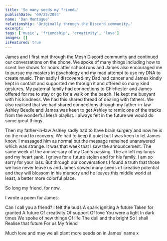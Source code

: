 ```yaml
---
title: 'So many seeds my friend…'
publishDate: '09/23/2024'
name: 'Dan Montague'
relationship: 'Originally through the Discord community…'
excerpt: ''
tags: ['music', 'friendship', 'creativity', 'love']
images: []
isFeatured: true
---
```


James and I first met through the Mesh Discord community and continued our conversations on the phone. We spoke of many things including how to scent live shows for hours after school runs and James also encouraged me to pursue my masters in psychology and my mad attempt to use my DNA to create music. Then sadly I discovered my Dad had cancer and James kindly kept in contact and supported me through it and offered so many kind gestures. My paternal family had connections to Chichester and James offered for me to stay or go for a walk on the beach. He kept me buoyant with his kindness. We had this shared thread of dealing with fathers. We also realised that we had shared connections through my father-in-law Ashley Beedle and James was keen to get Ashley to remix one of the tracks from the wonderful Mesh playlist. I always felt in the future we would do some great things.

Then my father-in-law Ashley sadly had to have brain surgery and now he is on the road to recovery. We had to keep it quiet but I was keen to let James know. I messaged him as normal but the message remained unanswered which was strange. It was that week that I saw the announcement. The same week of the anniversary of my Dad's passing. The air left my lungs and my heart sank. I grieve for a future stolen and for his family. I am so sorry for your loss. But through our conversations I found a truth that those we lose never leave us and James sowed many seeds of creative potential and they will blossom in his memory and he leaves this middle world at least, a better more colorful place.

So long my friend, for now.

I wrote a poem for James:

Can I call you a friend?
I felt the buds
A spark igniting
A future
Taken for granted
A future
Of creativity
Of support
Of love
You were a light
In dark times
We spoke of new things
Of life
The dull and the bright
So I shall
Realise that future
For us
My friend

Much love and may we all plant more seeds on in James’ name x